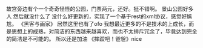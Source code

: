 故宫旁边有个一个奇奇怪怪的公园，门票两元，还好。挺不错啊。
景山公园好多人
然后就没什么了
没什么好更新的，实现了一个基于rest的xml协议，感觉好尴尬。
《黑客与画家》
居然这里也有了ofo
我想最近更多的不是技术的上成长，而是思想上的成熟，对简洁的东西越来越喜欢，而也不太排斥冗余了，毕竟达到完全的简洁是不可能的。
所以还是加油
《摔跤吧！爸爸》nice